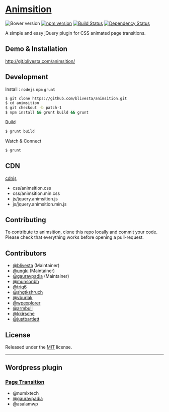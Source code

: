 # [Animsition](http://blivesta.github.io/animsition)

![Bower version](https://img.shields.io/bower/v/animsition.svg?style=flat)
[![npm version](https://img.shields.io/npm/v/animsition.svg?style=flat)](https://www.npmjs.com/package/animsition)
[![Build Status](https://img.shields.io/travis/blivesta/animsition/master.svg?style=flat)](https://travis-ci.org/blivesta/animsition)
[![Dependency Status](https://david-dm.org/blivesta/animsition.svg)](https://david-dm.org/blivesta/animsition)


A simple and easy jQuery plugin for CSS animated page transitions.


## Demo & Installation
http://git.blivesta.com/animsition/


## Development

Install : `nodejs` `npm` `grunt`

```bash
$ git clone https://github.com/blivesta/animsition.git
$ cd animsition
$ git checkout -b patch-1
$ npm install && grunt build && grunt
```

Build
```bash
$ grunt build
```

Watch & Connect
```bash
$ grunt
```

## CDN
[cdnjs](https://cdnjs.com/libraries/animsition)

- css/animsition.css
- css/animsition.min.css
- js/jquery.animsition.js
- js/jquery.animsition.min.js

## Contributing

To contribute to animsition, clone this repo locally and commit your code.  
Please check that everything works before opening a pull-request.


## Contributors
- [@blivesta](https://github.com/blivesta) (Maintainer)
- [@ungki](https://github.com/ungki) (Maintainer)
- [@gauravpadia](https://github.com/gauravpadia) (Maintainer)
- [@munsonbh](https://github.com/munsonbh)
- [@triq6](https://github.com/triq6)
- [@shgtkshruch](https://github.com/shgtkshruch)
- [@vburlak](https://github.com/vburlak)
- [@wpexplorer](https://github.com/wpexplorer)
- [@armbull](https://github.com/armbull)
- [@kkirsche](https://github.com/kkirsche)
- [@justbartlett](https://github.com/justbartlett)

## License
Released under the [MIT](https://github.com/blivesta/animsition/blob/master/LICENSE.md) license.


---


## Wordpress plugin

### [Page Transition](http://wordpress.org/plugins/page-transition/ "Page Transition")
- @numixtech
- [@gauravpadia](https://github.com/gauravpadia)
- @asalamwp

